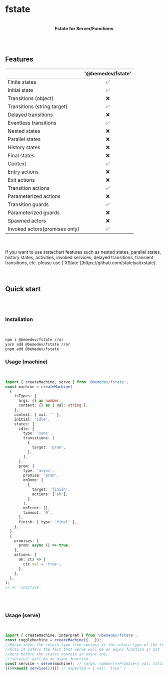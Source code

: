 # fstate

<p align="center">
  
  <br />
    <strong>Fstate for Server/Functions</strong>
  <br />

</p>

<br/>
<br/>

## Features

|                               | **'@bemedev/fstate'** |
| ----------------------------- | :-------------------: |
| Finite states                 |          ✅           |
| Initial state                 |          ✅           |
| Transitions (object)          |          ❌           |
| Transitions (string target)   |          ✅           |
| Delayed transitions           |          ❌           |
| Eventless transitions         |          ✅           |
| Nested states                 |          ❌           |
| Parallel states               |          ❌           |
| History states                |          ❌           |
| Final states                  |          ❌           |
| Context                       |          ✅           |
| Entry actions                 |          ❌           |
| Exit actions                  |          ❌           |
| Transition actions            |          ✅           |
| Parameterized actions         |          ❌           |
| Transition guards             |          ✅           |
| Parameterized guards          |          ❌           |
| Spawned actors                |          ❌           |
| Invoked actors(promises only) |          ✅           |

<br/>
<br/>
If you want to use statechart features such as nested states, parallel states, history states, activities, invoked services, delayed transitions, transient transitions, etc. please use [`XState`](https://github.com/statelyai/xstate).
<br/>
<br/>
<br/>

## Quick start

<br/>
<br/>

### Installation

<br/>

```bash
npm i @bemedev/fstate //or
yarn add @bemedev/fstate //or
pnpm add @bemedev/fstate
```

### Usage (machine)

<br/>

```ts
import { createMachine, serve } from '@bemedev/fstate';
const machine = createMachine(
  {
    tsTypes: {
      args: {} as number,
      context: {} as { val: string },
    },
    context: { val: '' },
    initial: 'idle',
    states: {
      idle: {
        type: 'sync',
        transitions: [
          {
            target: 'prom',
          },
        ],
      },
      prom: {
        type: 'async',
        promise: 'prom',
        onDone: [
          {
            target: 'finish',
            actions: ['ok'],
          },
        ],
        onError: [],
        timeout: '0',
      },
      finish: { type: 'final' },
    },
  },
  {
    promises: {
      prom: async () => true,
    },
    actions: {
      ok: ctx => {
        ctx.val = 'true';
      },
    },
  },
);
// => 'inactive'
```

<br/>
<br/>

### Usage (serve)

<br/>

```ts
import { createMachine, interpret } from '@bemedev/fstate';
const toggleMachine = createMachine({...});
//Serve infer the return type (the context is the return type of the function)
//Also it infers the fact that serve will be an async function or not
//Here before the states contain an async one,
//"service" will be an async function.
const service = serve(machine); // (args: number)=>Promise<{ val: string }>
(()=>await service(2))() // expected = { val: 'true' }
```
